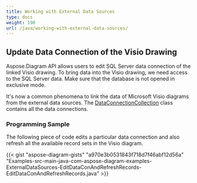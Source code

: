 ```yaml
---
title: Working with External Data Sources
type: docs
weight: 190
url: /java/working-with-external-data-sources/
---
```


## **Update Data Connection of the Visio Drawing**
Aspose.Diagram API allows users to edit SQL Server data connection of the linked Visio drawing. To bring data into the Visio drawing, we need access to the SQL Server data. Make sure that the database is not opened in exclusive mode.

It's now a common phenomena to link the data of Microsoft Visio diagrams from the external data sources. The [DataConnectionCollection](https://apireference.aspose.com/diagram/java/com.aspose.diagram/dataconnectioncollection) class contains all the data connections.
### **Programming Sample**
The following piece of code edits a particular data connection and also refresh all the available record sets in the Visio diagram.

{{< gist "aspose-diagram-gists" "a970e3b0531843f718d7f46abf12d56a" "Examples-src-main-java-com-aspose-diagram-examples-ExternalDataSources-EditDataConAndRefreshRecords-EditDataConAndRefreshRecords.java" >}}
